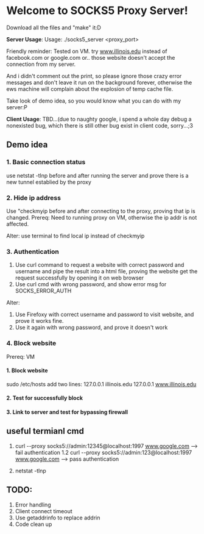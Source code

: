 # Welcome to SOCKS5 Proxy Server!
Download all the files and "make" it:D

**Server Usage**: Usage: ./socks5_server <proxy_port>  

Friendly reminder: Tested on VM. try www.illinois.edu instead of facebook.com or google.com or.. those website doesn't accept the connection from my server.  

And i didn't comment out the print, so please ignore those crazy error messages and don't leave it run on the background forever, otherwise the ews machine will complain about the explosion of temp cache file.  

Take look of demo idea, so you would know what you can do with my server:P

**Client Usage**: TBD...(due to naughty google, i spend a whole day debug a nonexisted bug, which there is still other bug exist in client code, sorry...;3


## Demo idea
### 1. Basic connection status
use netstat -tlnp before and after running the server and prove there is a new tunnel establied by the proxy

### 2. Hide ip address
Use "checkmyip before and after connecting to the proxy, proving that ip is changed.
Prereq: Need to running proxy on VM, otherwise the ip addr is not affected.

Alter: 
use terminal to find local ip instead of checkmyip

### 3. Authentication
1. Use curl command to request a website with correct password and username and pipe the result into a html file, proving the website get the request successfully by opening it on web browser
2. Use curl cmd with wrong password, and show error msg for SOCKS_ERROR_AUTH

Alter:
1. Use Firefoxy with correct username and password to visit website, and prove it works fine.
2. Use it again with wrong password, and prove it doesn't work
### 4. Block website
Prereq: VM
#### 1. Block website
sudo /etc/hosts 
add two lines:
127.0.0.1 illinois.edu
127.0.0.1 www.illinois.edu
#### 2. Test for successfully block
#### 3. Link to server and test for bypassing firewall

## useful termianl cmd
1. curl --proxy socks5://admin:12345@localhost:1997 www.google.com --> fail authentication
1.2 curl --proxy socks5://admin:123@localhost:1997 www.google.com --> pass authentication

2. netstat -tlnp




## TODO:
1. Error handling
2. Client connect timeout
3. Use getaddrinfo to replace addrin
4. Code clean up
